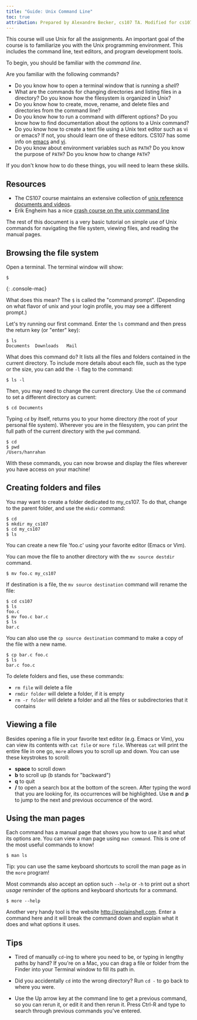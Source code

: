 ```yaml
---
title: "Guide: Unix Command Line"
toc: true
attribution: Prepared by Alexandre Becker, cs107 TA. Modified for cs107E by Pat Hanrahan
---
```



This course will use Unix for all the assignments. An important goal
of the course is to familiarize you with the Unix programming
environment. This includes the command line, text editors, and program
development tools.

To begin, you should be familiar with the *command line*.

Are you familiar with the following commands?

- Do you know how to open a terminal window that is running a
   *shell*?
- What are the commands for changing directories and listing files in a
   directory? Do you know how the filesystem is organized in Unix?
- Do you know how to create, move, rename, and delete files and directories
   from the command line?
- Do you know how to run a command with different options? Do you know how to
   find documentation about the options to a Unix command?
- Do you know how to create a text file using a Unix text editor such as vi or emacs? If not, you
   should learn one of these editors. CS107 has some info on
   [emacs](https://web.stanford.edu/class/archive/cs/cs107/cs107.1186/unixref/topics/emacs) and
   [vi](https://web.stanford.edu/class/archive/cs/cs107/cs107.1186/unixref/topics/vim).
- Do you know about environment variables such as `PATH`?
   Do you know the purpose of `PATH`? Do you know how to change `PATH`?

If you don't know how to do these things, you will need to learn these skills.

## Resources
- The CS107 course maintains an extensive collection of [unix reference documents and videos](https://web.stanford.edu/class/archive/cs/cs107/cs107.1186/unixref/).
- Erik Engheim has a nice [crash course on the unix command line](https://blog.translusion.com/posts/unix-crash-course/)

The rest of this document is a very basic tutorial on simple use of Unix commands for navigating the file system, viewing files, and reading the manual pages.

## Browsing the file system

Open a terminal. The terminal window will show:
```console
$
```
{: .console-mac}

What does this mean? The `$` is called the "command prompt".
(Depending on what flavor of unix and your login profile,
you may see a different prompt.)

Let's try running our first command. 
Enter the `ls` command and then press the return key (or "enter" key):
```console
$ ls
Documents  Downloads   Mail
```

What does this command do? It lists all the files and folders contained in the current directory. To include more details about each file, such as the type or the size, you can add the `-l` flag to the command:
```console
$ ls -l
```

Then, you may need to change the current directory. Use the `cd` command to set a different directory as current:
```console
$ cd Documents
```

Typing `cd` by itself, returns you to your home directory (the root
of your personal file system). Wherever you are in the filesystem, 
you can print the full path of the current directory with the `pwd` command.
```console
$ cd
$ pwd
/Users/hanrahan
```

With these commands, you can now browse and display the files 
wherever you have access on your machine!

## Creating folders and files

You may want to create a folder dedicated to my_cs107. 
To do that, change to the parent folder, and use the `mkdir` command:
```console
$ cd
$ mkdir my_cs107
$ cd my_cs107
$ ls
```

You can create a new file 'foo.c' using your favorite editor (Emacs or Vim). 

You can move the file to another directory with the `mv source destdir` command.
```console
$ mv foo.c my_cs107
```

If destination is a file, the `mv source destination` command will rename the file:
```console
$ cd cs107
$ ls
foo.c
$ mv foo.c bar.c
$ ls
bar.c
```

You can also use the `cp source destination` command to make a copy of the file with a new name.
```console
$ cp bar.c foo.c
$ ls
bar.c foo.c
```

To delete folders and fies, use these commands:

+ `rm file` will delete a file
+ `rmdir folder` will delete a folder, if it is empty
+ `rm -r folder` will delete a folder and all the files or subdirectories that it contains

## Viewing a file

Besides opening a file in your favorite text editor (e.g. Emacs or Vim), 
you can view its contents with `cat file` or `more file`. 
Whereas  `cat` will print the entire file in one go,
`more` allows you to scroll up and down.
You can use these keystrokes to scroll:

+ __space__ to scroll down
+ __b__ to scroll up (b stands for "backward")
+ __q__ to quit
+ __/__ to open a search box at the bottom of the screen. After typing the word that you are looking for, its occurrences will be highlighted. Use __n__ and __p__ to jump to the next and previous occurrence of the word.

## Using the man pages

Each command has a manual page that shows you how to use it 
and what its options are.
You can view a man page using `man command`.
This is one of the most useful commands to know!
```console
$ man ls
```

Tip: you can use the same keyboard shortcuts to scroll the man page as in the `more` program!

Most commands also accept an option such `--help` or `-h` to print out a short *usage* reminder of the options and keyboard shortcuts for a command.
```console
$ more --help
```

Another very handy tool is the website <http://explainshell.com>. Enter a command here and it will break the command down and explain what it does and what options it uses.

## Tips

- Tired of manually `cd`-ing to where you need to be, or typing in
  lengthy paths by hand? If you're on a Mac, you can drag a file or
  folder from the Finder into your Terminal window to fill its path
  in.

- Did you accidentally `cd` into the wrong directory? Run `cd -` to go
  back to where you were.

- Use the Up arrow key at the command line to get a previous command,
  so you can rerun it, or edit it and then rerun it. Press Ctrl-R and
  type to search through previous commands you've entered.

